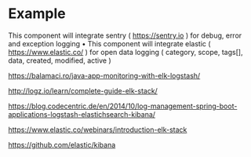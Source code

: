 # Example

This component will integrate sentry (
https://sentry.io ) for debug, error and
exception logging
• This component will integrate elastic
( https://www.elastic.co/ ) for open data
logging ( category, scope, tags[], data,
created, modified, active )



https://balamaci.ro/java-app-monitoring-with-elk-logstash/

http://logz.io/learn/complete-guide-elk-stack/

https://blog.codecentric.de/en/2014/10/log-management-spring-boot-applications-logstash-elastichsearch-kibana/

https://www.elastic.co/webinars/introduction-elk-stack

https://github.com/elastic/kibana


